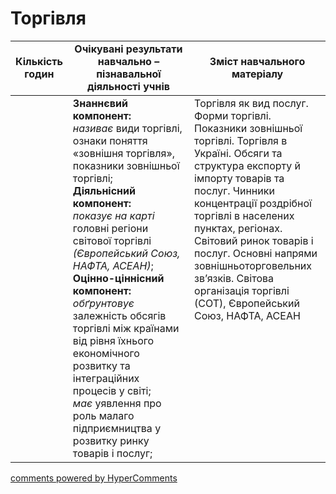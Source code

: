 <div id="hypercomments_widget" class="js-hypercomments-widget invisible"></div>

# Торгівля

<table>
  <tr>
    <td width="10%" align="center"><b>Кількість годин</b></td>  
    <td width="45%" align="center"><b>Очікувані  результати  навчально – пізнавальної  діяльності  учнів</b></td>
    <td width="45%" align="center"><b>Зміст навчального матеріалу</b></td>
  </tr>
<tbody>
  <tr>
<td width="10%" style="vertical-align:top !important;"></td>
    <td width="45%" style="vertical-align:top !important;">
    <b>Знаннєвий компонент:</b><br>
    <i>називає</i> види торгівлі, ознаки поняття «зовнішня торгівля», показники зовнішньої торгівлі;<br>
    <b>Діяльнісний компонент:</b><br>
    <i>показує на карті</i> головні регіони світової торгівлі <i>(Європейський Союз, НАФТА, АСЕАН)</i>;<br>
    <b>Оцінно-ціннісний компонент:</b><br>
    <i>обґрунтовує</i> залежність обсягів торгівлі між країнами від  рівня їхнього економічного розвитку та  інтеграційних процесів у світі;<br>
        <i>має</i> уявлення про роль малаго підприємництва у  розвитку ринку товарів і послуг; </td>
</td>
    <td width="45%" style="vertical-align:top !important;">
    Торгівля як вид послуг. Форми торгівлі. Показники зовнішньої торгівлі. Торгівля в Україні. Обсяги та структура експорту й імпорту товарів та послуг. Чинники концентрації роздрібної торгівлі в населених пунктах, регіонах. <br>
    Світовий ринок товарів і послуг. Основні напрями зовнішньоторговельних зв’язків. Світова організація торгівлі (СОТ), Європейський Союз, НАФТА, АСЕАН
    </td>
  </tr>
</tbody>
</table>

<div class="js-hypercomments-container">
<a href="http://hypercomments.com" class="hc-link" title="comments widget">comments powered by HyperComments</a>
</div>